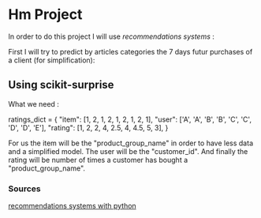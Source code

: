 # Hm Project

In order to do this project I will use *recommendations systems* :

First I will try to predict by articles categories the 7 days futur purchases of a client (for simplification):

## Using scikit-surprise 

What we need :

ratings_dict = {
    "item": [1, 2, 1, 2, 1, 2, 1, 2, 1],
    "user": ['A', 'A', 'B', 'B', 'C', 'C', 'D', 'D', 'E'],
    "rating": [1, 2, 2, 4, 2.5, 4, 4.5, 5, 3],
}


For us the item will be the "product_group_name" in order to have less data and a simplified model.
The user will be the "customer_id".
And finally the rating will be number of times a customer has bought a "product_group_name".


### Sources 

[recommendations systems with python](https://realpython.com/build-recommendation-engine-collaborative-filtering/#using-python-to-build-recommenders)


